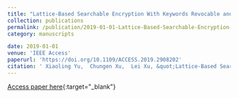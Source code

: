 ```yaml
---
title: "Lattice-Based Searchable Encryption With Keywords Revocable and Bounded Trapdoor Exposure Resistance"
collection: publications
permalink: /publication/2019-01-01-Lattice-Based-Searchable-Encryption-With-Keywords-Revocable-and-Bounded-Trapdoor-Exposure-Resistance
category: manuscripts

date: 2019-01-01
venue: 'IEEE Access'
paperurl: 'https://doi.org/10.1109/ACCESS.2019.2908202'
citation: ' Xiaoling Yu,  Chungen Xu,  Lei Xu, &quot;Lattice-Based Searchable Encryption With Keywords Revocable and Bounded Trapdoor Exposure Resistance.&quot; IEEE Access, 2019.'
---
```

[Access paper here](https://doi.org/10.1109/ACCESS.2019.2908202){:target="_blank"}
